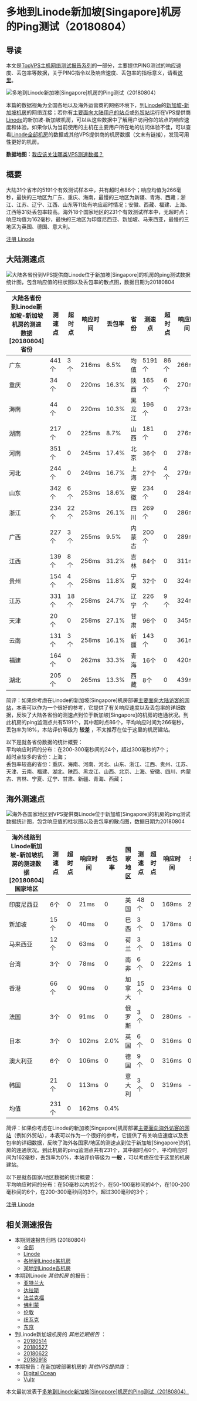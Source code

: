 #  多地到Linode新加坡[Singapore]机房的Ping测试（20180804） 

## 导读

本文是[TopVPS主机网络测试报告系列](https://vps123.top/pingtest)的一部分，主要提供PING测试的响应速度、丢包率等数据，关于PING指令以及响应速度、丢包率的指标意义，请看[这里](https://vps123.top/what-is-ping.html)。

![多地到Linode新加坡\[Singapore\]机房的Ping测试（20180804）](/images/thumbnails/to_linode_Singapore.png)

本篇的数据视角为全国各地以及海外运营商的网络环境下，到[Linode](https://vps123.top/go/linode)的[新加坡-新加坡机房](https://vps123.top/linode-facilities.html#singapore)的网络连接；若你有[主要面向大陆用户的站点](https://vps123.top/website-for-mainland-users.html)或[外贸站](https://vps123.top/website-for-internation-trade.html)运行在VPS提供商[Linode](https://vps123.top/go/linode)的新加坡-新加坡机房，可以从这些数据中了解用户访问你的站点的响应速度和体验。如果你认为当前使用的主机在主要用户所在地的访问体验不佳，可以查看[Linode全部机房](/linode/isp/china/20180804-linode-isp-china.md)的数据或其他VPS提供商的机房数据（文末有链接），发现可用性更好的机房。

**数据地图：**[我应该关注哪类VPS测速数据？](https://vps123.top/find-pingtest-data-you-need.html)

## 概要

大陆31个省市的5191个有效测试样本中，共有超时点86个；响应均值为266毫秒，最快的三地区为广东、重庆、海南，最慢的三地区为新疆、青海、西藏；浙江、江苏、辽宁、江西、山东等11处有响应超时情况；安徽、西藏、福建、上海、江西等31处丢包率较高。海外18个国家地区的231个有效测试样本中，无超时点；响应均值为162毫秒，最快的三地区为印度尼西亚、新加坡、马来西亚，最慢的三地区为英国、德国、意大利。

[注册 Linode](https://vps123.top/go/linode/_btn1)

## 大陆测速点

![大陆各省份到VPS提供商Linode位于新加坡\[Singapore\]的机房的ping测试数据统计图，包含响应值的柱状图以及丢包率的散点图，数据日期为20180804](/images/pingtests/linode_20180804/plot_idc_linode_singapore-singapore_20180804_mainland.png)

大陆各省份到Linode新加坡-新加坡机房的测速数据 [20180804] 省份 | 测速点 | 超时点 | 响应时间 | 丢包率 | 省份 | 测速点 | 超时点 | 响应时间 | 丢包率  
---|---|---|---|---|---|---|---|---|---  
广东 | 441个 | 3个 | 216ms | 6.5% | 均值 | 5191个 | 86个 | 266ms | 18.3%  
重庆 | 34个 | 0 | 220ms | 16.3% | 陕西 | 165个 | 6个 | 270ms | 15.3%  
海南 | 44个 | 0 | 220ms | 10.3% | 黑龙江 | 196个 | 0 | 273ms | 15.4%  
湖南 | 217个 | 0 | 225ms | 8.7% | 山西 | 181个 | 0 | 276ms | 17.5%  
河南 | 351个 | 0 | 245ms | 17.4% | 北京 | 36个 | 0 | 278ms | 13.6%  
河北 | 244个 | 0 | 249ms | 16.7% | 上海 | 27个 | 4个 | 279ms | 32.7%  
山东 | 342个 | 6个 | 253ms | 18.6% | 安徽 | 234个 | 0 | 284ms | 36.7%  
浙江 | 234个 | 22个 | 253ms | 26.1% | 四川 | 269个 | 0 | 286ms | 12.5%  
广西 | 227个 | 3个 | 255ms | 9.5% | 内蒙古 | 200个 | 0 | 289ms | 18.4%  
江西 | 139个 | 8个 | 256ms | 31.2% | 吉林 | 84个 | 0 | 311ms | 20.6%  
贵州 | 154个 | 4个 | 258ms | 11.8% | 宁夏 | 32个 | 0 | 324ms | 27.2%  
江苏 | 331个 | 18个 | 258ms | 24.7% | 辽宁 | 226个 | 9个 | 324ms | 20.5%  
天津 | 20个 | 0 | 258ms | 27.1% | 甘肃 | 96个 | 0 | 345ms | 25.5%  
云南 | 131个 | 3个 | 258ms | 16.1% | 新疆 | 143个 | 0 | 361ms | 25.3%  
福建 | 164个 | 0 | 262ms | 33.3% | 青海 | 16个 | 0 | 420ms | 28.7%  
湖北 | 205个 | 0 | 265ms | 13.3% | 西藏 | 8个 | 0 | 439ms | 36.3%  
  
简评：如果你考虑在Linode的新加坡[Singapore]机房部署[主要面向大陆访客的网站](website-for-mainland-users.html)，本表可以作为一个很好的参考，它提供了有关响应速度以及丢包率的详细数据，反映了大陆各省份的测速点到位于新加坡[Singapore]的机房的连通状况。到此机房的ping监测点共有5191个，其中超时点86个，平均响应时间为266毫秒，丢包率为18%，本站评价等级为 **较差** ，不太推荐在位于这里的机房建站。

以下是就各省份数据的统计概要：  
平均响应时间的分布：在200-300毫秒间的24个，超过300毫秒的7个；  
超时点较多的省份：上海；  
丢包率较高的省份：重庆、海南、河南、河北、山东、浙江、江西、贵州、江苏、天津、云南、福建、湖北、陕西、黑龙江、山西、北京、上海、安徽、四川、内蒙古、吉林、宁夏、辽宁、甘肃、新疆、青海、西藏；

## 海外测速点

![海外各国家地区到VPS提供商Linode位于新加坡\[Singapore\]的机房的ping测试数据统计图，包含响应值的柱状图以及丢包率的散点图，数据日期为20180804](/images/pingtests/linode_20180804/plot_idc_linode_singapore-singapore_20180804_overseas.png)

海外线路到Linode新加坡-新加坡机房的测速数据 [20180804] 国家地区 | 测速点 | 超时点 | 响应时间 | 丢包率 | 国家地区 | 测速点 | 超时点 | 响应时间 | 丢包率  
---|---|---|---|---|---|---|---|---|---  
印度尼西亚 | 6个 | 0 | 21ms | 0 | 美国 | 48个 | 0 | 169ms | 2.3%  
新加坡 | 15个 | 0 | 40ms | 0 | 巴西 | 3个 | 0 | 178ms | 0  
马来西亚 | 12个 | 0 | 63ms | 0 | 荷兰 | 3个 | 0 | 181ms | 0  
台湾 | 3个 | 0 | 78ms | 0 | 南非 | 6个 | 0 | 222ms | 1.0%  
香港 | 66个 | 0 | 90ms | 0 | 加拿大 | 15个 | 0 | 234ms | 0  
法国 | 3个 | 0 | 91ms | 0 | 俄罗斯 | 3个 | 0 | 280ms | -  
日本 | 3个 | 0 | 102ms | 2.0% | 英国 | 6个 | 0 | 316ms | 0.5%  
澳大利亚 | 6个 | 0 | 106ms | 0 | 德国 | 9个 | 0 | 316ms | 0  
韩国 | 21个 | 0 | 113ms | 0 | 意大利 | 3个 | 0 | 319ms | -  
均值 | 231个 | 0 | 162ms | 0.4% |  |  |  |  |   
  
简评：如果你考虑在Linode的新加坡[Singapore]机房部署[主要面向海外访客的网站](https://vps123.top/website-for-internation-trade.html)（例如外贸站），本表可以作为一个很好的参考，它提供了有关响应速度以及丢包率的详细数据，反映了海外各国家/地区的测速点到位于新加坡[Singapore]的机房的连通状况。到此机房的ping监测点共有231个，其中超时点0个，平均响应时间为162毫秒，丢包率为0%，本站评价等级为 **一般** ，可以考虑在位于这里的机房建站。

以下是就各国家/地区数据的统计概要：  
平均响应时间的分布：在50毫秒以内的2个，在50-100毫秒间的4个，在100-200毫秒间的6个，在200-300毫秒间的3个，超过300毫秒的3个；

[注册 Linode](https://vps123.top/go/linode/_btn2)

## 相关测速报告

  * 本期测速报告归档 (20180804) 
    * [全部](https://vps123.top/pingtests/20180804 "本期各VPS提供商全部测速报告")
    * [Linode](https://vps123.top/pingtests/idc-linode/20180804 "本期Linode的全部测速报告")
    * [各地到Linode某机房](https://vps123.top/pingtests/idc-linode/isp-global/20180804 "以Linode某机房为关注对象的视角，横向比较大陆各省份、海外各国家地区")
    * [某地到Linode各机房](https://vps123.top/pingtests/idc-linode/facility-all/20180804 "以大陆某省份为关注对象的视角，横向比较Linode各机房")
  * 本期到Linode _其他机房_ 的报告： 
    * [亚特兰大](/linode/idc/atlanta/20180804-linode-idc-atlanta.md "多地到Linode亚特兰大机房的Ping测试 20180804")
    * [达拉斯](/linode/idc/dallas/20180804-linode-idc-dallas.md "多地到Linode达拉斯机房的Ping测试 20180804")
    * [法兰克福](/linode/idc/frankfurt/20180804-linode-idc-frankfurt.md "多地到Linode法兰克福机房的Ping测试 20180804")
    * [佛利蒙](/linode/idc/fremont/20180804-linode-idc-fremont.md "多地到Linode佛利蒙机房的Ping测试 20180804")
    * [伦敦](/linode/idc/london/20180804-linode-idc-london.md "多地到Linode伦敦机房的Ping测试 20180804")
    * [纽瓦克](/linode/idc/newark/20180804-linode-idc-newark.md "多地到Linode纽瓦克机房的Ping测试 20180804")
    * [东京](/linode/idc/tokyo/20180804-linode-idc-tokyo.md "多地到Linode东京机房的Ping测试 20180804")
  * 到Linode新加坡机房的 _其他近期报告_ ： 
    * [20180514](/linode/idc/singapore/20180514-linode-idc-singapore.md "多地到Linode新加坡机房的Ping测试 20180514")
    * [20180527](/linode/idc/singapore/20180527-linode-idc-singapore.md "多地到Linode新加坡机房的Ping测试 20180527")
    * [20180622](/linode/idc/singapore/20180622-linode-idc-singapore.md "多地到Linode新加坡机房的Ping测试 20180622")
    * [20180918](/linode/idc/singapore/20180918-linode-idc-singapore.md "多地到Linode新加坡机房的Ping测试 20180918")
  * 本期报告：在新加坡部署机房的 _其他VPS提供商_ ： 
    * [Digital Ocean](do/idc/singapore/20180804-do-idc-singapore.md "多地到Digital Ocean新加坡机房的Ping测试 20180804")
    * [Vultr](/vultr/idc/singapore/20180804-vultr-idc-singapore.md "多地到Vultr新加坡机房的Ping测试 20180804")



本文最初发表于[多地到Linode新加坡[Singapore]机房的Ping测试（20180804）](https://vps123.top/pingtest/20180804-linode-idc-singapore.html)
